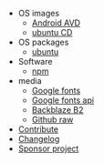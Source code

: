 - OS images
  - [Android AVD](os-images/android-avd.md)
  - [ubuntu CD](os-images/ubuntu-cd.md)
- OS packages
  - [ubuntu](os-packages/ubuntu.md)
- Software
  - [npm](software/npm.md)
- media
  - [Google fonts](media/google-fonts.md)
  - [Google fonts api](media/google-fonts-api.md)
  - [Backblaze B2](media/backblaze-b2.md)
  - [Github raw](media/github-raw.md)
- [Contribute](template/new-upstream.md)
- [Changelog](CHANGELOG.md)
- [Sponsor project](sponsor-project.md)
